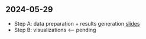 

## 2024-05-29

- Step A: data preparation + results generation [slides](https://docs.google.com/presentation/d/1EoPfQdC32cnRHPE95FKA8puVm2C3zmvNykvNYOYzaO8/)
- Step B: visualizations  <-- pending


